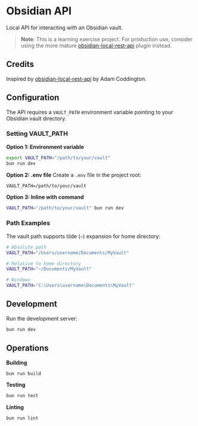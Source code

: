# Obsidian API

Local API for interacting with an Obsidian vault.

> **Note**: This is a learning exercise project. For production use, consider using the more mature [obsidian-local-rest-api](https://github.com/coddingtonbear/obsidian-local-rest-api) plugin instead.

## Credits

Inspired by [obsidian-local-rest-api](https://github.com/coddingtonbear/obsidian-local-rest-api) by Adam Coddington.

## Configuration

The API requires a `VAULT_PATH` environment variable pointing to your Obsidian vault directory.

### Setting VAULT_PATH

**Option 1: Environment variable**

```sh
export VAULT_PATH="/path/to/your/vault"
bun run dev
```

**Option 2: .env file**
Create a `.env` file in the project root:

```
VAULT_PATH=/path/to/your/vault
```

**Option 3: Inline with command**

```sh
VAULT_PATH="/path/to/your/vault" bun run dev
```

### Path Examples

The vault path supports tilde (`~`) expansion for home directory:

```sh
# Absolute path
VAULT_PATH="/Users/username/Documents/MyVault"

# Relative to home directory
VAULT_PATH="~/Documents/MyVault"

# Windows
VAULT_PATH="C:\Users\username\Documents\MyVault"
```

## Development

Run the development server:

```sh
bun run dev
```

## Operations

**Building**

```sh
bun run build
```

**Testing**

```sh
bun run test
```

**Linting**

```sh
bun run lint
```
